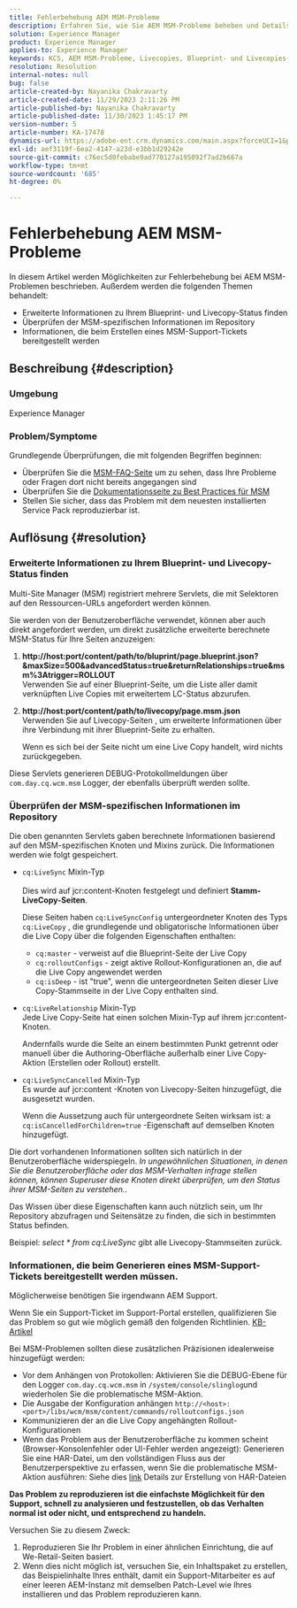 ```yaml
---
title: Fehlerbehebung AEM MSM-Probleme
description: Erfahren Sie, wie Sie AEM MSM-Probleme beheben und Details bereitstellen können, wenn Sie ein MSM-Support-Ticket erstellen.
solution: Experience Manager
product: Experience Manager
applies-to: Experience Manager
keywords: KCS, AEM MSM-Probleme, Livecopies, Blueprint- und Livecopies-Status AEM
resolution: Resolution
internal-notes: null
bug: false
article-created-by: Nayanika Chakravarty
article-created-date: 11/29/2023 2:11:26 PM
article-published-by: Nayanika Chakravarty
article-published-date: 11/30/2023 1:45:17 PM
version-number: 5
article-number: KA-17478
dynamics-url: https://adobe-ent.crm.dynamics.com/main.aspx?forceUCI=1&pagetype=entityrecord&etn=knowledgearticle&id=6218b528-c18e-ee11-8179-6045bd006b4b
exl-id: aef3119f-6ea2-4147-a23d-e3bb1d29242e
source-git-commit: c76ec5d0febabe9ad770127a195092f7ad2b667a
workflow-type: tm+mt
source-wordcount: '685'
ht-degree: 0%

---
```


# Fehlerbehebung AEM MSM-Probleme


In diesem Artikel werden Möglichkeiten zur Fehlerbehebung bei AEM MSM-Problemen beschrieben. Außerdem werden die folgenden Themen behandelt:

- Erweiterte Informationen zu Ihrem Blueprint- und Livecopy-Status finden
- Überprüfen der MSM-spezifischen Informationen im Repository
- Informationen, die beim Erstellen eines MSM-Support-Tickets bereitgestellt werden


## Beschreibung {#description}


### Umgebung

Experience Manager

### Problem/Symptome

Grundlegende Überprüfungen, die mit folgenden Begriffen beginnen:

- Überprüfen Sie die [MSM-FAQ-Seite](https://experienceleague.adobe.com/docs/experience-manager-65/administering/introduction/troubleshoot-msm.html?lang=en#faq) um zu sehen, dass Ihre Probleme oder Fragen dort nicht bereits angegangen sind
- Überprüfen Sie die [Dokumentationsseite zu Best Practices für MSM](https://experienceleague.adobe.com/docs/experience-manager-65/administering/introduction/msm-best-practices.html?lang=en)
- Stellen Sie sicher, dass das Problem mit dem neuesten installierten Service Pack reproduzierbar ist.



## Auflösung {#resolution}


### Erweiterte Informationen zu Ihrem Blueprint- und Livecopy-Status finden

Multi-Site Manager (MSM) registriert mehrere Servlets, die mit Selektoren auf den Ressourcen-URLs angefordert werden können.

Sie werden von der Benutzeroberfläche verwendet, können aber auch direkt angefordert werden, um direkt zusätzliche erweiterte berechnete MSM-Status für Ihre Seiten anzuzeigen:

1. <b>http://host:port/content/path/to/bluprint/page.blueprint.json?&amp;maxSize=500&amp;advancedStatus=true&amp;returnRelationships=true&amp;msm%3Atrigger=ROLLOUT</b>\
   Verwenden Sie auf einer Blueprint-Seite, um die Liste aller damit verknüpften Live Copies mit erweitertem LC-Status abzurufen.
2. <b>http://host:port/content/path/to/livecopy/page.msm.json</b>\
   Verwenden Sie auf Livecopy-Seiten , um erweiterte Informationen über ihre Verbindung mit ihrer Blueprint-Seite zu erhalten.

   Wenn es sich bei der Seite nicht um eine Live Copy handelt, wird nichts zurückgegeben.


Diese Servlets generieren DEBUG-Protokollmeldungen über `com.day.cq.wcm.msm` Logger, der ebenfalls überprüft werden sollte.

### Überprüfen der MSM-spezifischen Informationen im Repository

Die oben genannten Servlets gaben berechnete Informationen basierend auf den MSM-spezifischen Knoten und Mixins zurück.
Die Informationen werden wie folgt gespeichert.

- `cq:LiveSync` Mixin-Typ<br>\
  Dies wird auf jcr:content-Knoten festgelegt und definiert <b>Stamm-LiveCopy-Seiten</b>.

  Diese Seiten haben `cq:LiveSyncConfig` untergeordneter Knoten des Typs `cq:LiveCopy` , die grundlegende und obligatorische Informationen über die Live Copy über die folgenden Eigenschaften enthalten:

   - `cq:master` - verweist auf die Blueprint-Seite der Live Copy
   - `cq:rolloutConfigs` - zeigt aktive Rollout-Konfigurationen an, die auf die Live Copy angewendet werden
   - `cq:isDeep` - ist &quot;true&quot;, wenn die untergeordneten Seiten dieser Live Copy-Stammseite in der Live Copy enthalten sind.
- `cq:LiveRelationship` Mixin-Typ\
  Jede Live Copy-Seite hat einen solchen Mixin-Typ auf ihrem jcr:content-Knoten.

  Andernfalls wurde die Seite an einem bestimmten Punkt getrennt oder manuell über die Authoring-Oberfläche außerhalb einer Live Copy-Aktion (Erstellen oder Rollout) erstellt.
- `cq:LiveSyncCancelled` Mixin-Typ\
  Es wurde auf jcr:content -Knoten von Livecopy-Seiten hinzugefügt, die ausgesetzt wurden.

  Wenn die Aussetzung auch für untergeordnete Seiten wirksam ist: a `cq:isCancelledForChildren=true` -Eigenschaft auf demselben Knoten hinzugefügt.


Die dort vorhandenen Informationen sollten sich natürlich in der Benutzeroberfläche widerspiegeln. *In ungewöhnlichen Situationen, in denen Sie die Benutzeroberfläche oder das MSM-Verhalten infrage stellen können, können Superuser diese Knoten direkt überprüfen, um den Status ihrer MSM-Seiten zu verstehen.*.

Das Wissen über diese Eigenschaften kann auch nützlich sein, um Ihr Repository abzufragen und Seitensätze zu finden, die sich in bestimmten Status befinden.

Beispiel: *select \* from cq:LiveSync* gibt alle Livecopy-Stammseiten zurück.

### Informationen, die beim Generieren eines MSM-Support-Tickets bereitgestellt werden müssen.

Möglicherweise benötigen Sie irgendwann AEM Support.

Wenn Sie ein Support-Ticket im Support-Portal erstellen, qualifizieren Sie das Problem so gut wie möglich gemäß den folgenden Richtlinien. [KB-Artikel](https://experienceleague.adobe.com/docs/experience-cloud-kcs/kbarticles/KA-17494.html)

Bei MSM-Problemen sollten diese zusätzlichen Präzisionen idealerweise hinzugefügt werden:

- Vor dem Anhängen von Protokollen: Aktivieren Sie die DEBUG-Ebene für den Logger `com.day.cq.wcm.msm` in `/system/console/slinglog`und wiederholen Sie die problematische MSM-Aktion.
- Die Ausgabe der Konfiguration anhängen `http://<host>:<port>/libs/wcm/msm/content/commands/rolloutconfigs.json`
- Kommunizieren der an die Live Copy angehängten Rollout-Konfigurationen
- Wenn das Problem aus der Benutzeroberfläche zu kommen scheint (Browser-Konsolenfehler oder UI-Fehler werden angezeigt): Generieren Sie eine HAR-Datei, um den vollständigen Fluss aus der Benutzerperspektive zu erfassen, wenn Sie die problematische MSM-Aktion ausführen: Siehe dies [link](https://help.tenderapp.com/kb/troubleshooting-your-tender-site/generating-an-har-file) Details zur Erstellung von HAR-Dateien


<b>Das Problem zu reproduzieren ist die einfachste Möglichkeit für den Support, schnell zu analysieren und festzustellen, ob das Verhalten normal ist oder nicht, und entsprechend zu handeln.</b>

Versuchen Sie zu diesem Zweck:

1. Reproduzieren Sie Ihr Problem in einer ähnlichen Einrichtung, die auf We-Retail-Seiten basiert.
2. Wenn dies nicht möglich ist, versuchen Sie, ein Inhaltspaket zu erstellen, das Beispielinhalte Ihres enthält, damit ein Support-Mitarbeiter es auf einer leeren AEM-Instanz mit demselben Patch-Level wie Ihres installieren und das Problem reproduzieren kann.
